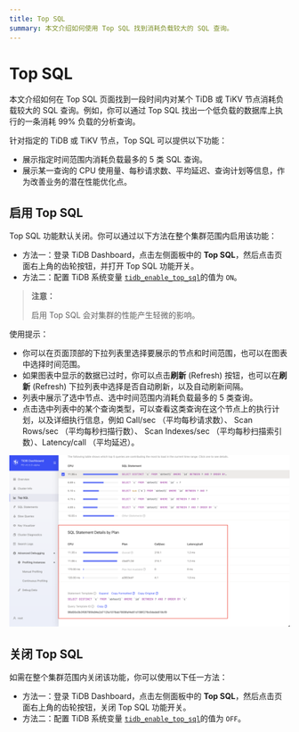 ```yaml
---
title: Top SQL
summary: 本文介绍如何使用 Top SQL 找到消耗负载较大的 SQL 查询。
---
```


# Top SQL

本文介绍如何在 Top SQL 页面找到一段时间内对某个 TiDB 或 TiKV 节点消耗负载较大的 SQL 查询。例如，你可以通过 Top SQL 找出一个低负载的数据库上执行的一条消耗 99% 负载的分析查询。

针对指定的 TiDB 或 TiKV 节点，Top SQL 可以提供以下功能：

* 展示指定时间范围内消耗负载最多的 5 类 SQL 查询。
* 展示某一查询的 CPU 使用量、每秒请求数、平均延迟、查询计划等信息，作为改善业务的潜在性能优化点。

## 启用 Top SQL

Top SQL 功能默认关闭。你可以通过以下方法在整个集群范围内启用该功能：

- 方法一：登录 TiDB Dashboard，点击左侧面板中的 **Top SQL**，然后点击页面右上角的齿轮按钮，并打开 Top SQL 功能开关。
- 方法二：配置 TiDB 系统变量 [`tidb_enable_top_sql`](/system-variables.md#tidb_enable_top_sql-从-v540-版本开始引入)的值为 `ON`。

> **注意：**
>
> 启用 Top SQL 会对集群的性能产生轻微的影响。

使用提示：

* 你可以在页面顶部的下拉列表里选择要展示的节点和时间范围，也可以在图表中选择时间范围。
* 如果图表中显示的数据已过时，你可以点击**刷新** (Refresh) 按钮，也可以在**刷新** (Refresh) 下拉列表中选择是否自动刷新，以及自动刷新间隔。
* 列表中展示了选中节点、选中时间范围内消耗负载最多的 5 类查询。
* 点击选中列表中的某个查询类型，可以查看这类查询在这个节点上的执行计划，以及详细执行信息，例如 Call/sec （平均每秒请求数）、 Scan Rows/sec （平均每秒扫描行数）、 Scan Indexes/sec （平均每秒扫描索引数）、Latency/call （平均延迟）。

![Top SQL Details](/media/dashboard/top-sql-details.png)

## 关闭 Top SQL

如需在整个集群范围内关闭该功能，你可以使用以下任一方法：

- 方法一：登录 TiDB Dashboard，点击左侧面板中的 **Top SQL**，然后点击页面右上角的齿轮按钮，关闭 Top SQL 功能开关。
- 方法二：配置 TiDB 系统变量 [`tidb_enable_top_sql`](/system-variables.md#tidb_enable_top_sql-从-v540-版本开始引入)的值为 `OFF`。